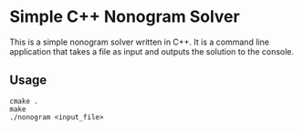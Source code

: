 # Simple C++ Nonogram Solver

This is a simple nonogram solver written in C++. It is a command line application that takes a file as input and outputs the solution to the console.

## Usage

```
cmake .
make
./nonogram <input_file>
```
